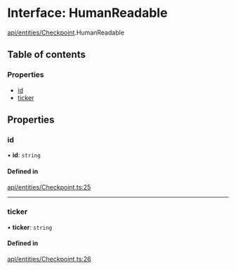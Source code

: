 # Interface: HumanReadable

[api/entities/Checkpoint](../wiki/api.entities.Checkpoint).HumanReadable

## Table of contents

### Properties

- [id](../wiki/api.entities.Checkpoint.HumanReadable#id)
- [ticker](../wiki/api.entities.Checkpoint.HumanReadable#ticker)

## Properties

### id

• **id**: `string`

#### Defined in

[api/entities/Checkpoint.ts:25](https://github.com/PolymeshAssociation/polymesh-sdk/blob/07b115c8/src/api/entities/Checkpoint.ts#L25)

___

### ticker

• **ticker**: `string`

#### Defined in

[api/entities/Checkpoint.ts:26](https://github.com/PolymeshAssociation/polymesh-sdk/blob/07b115c8/src/api/entities/Checkpoint.ts#L26)
